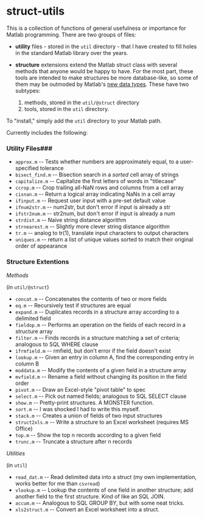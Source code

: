 struct-utils
============

This is a collection of functions of general usefulness or importance for
Matlab programming.  There are two groups of files:

 - **utility** files - stored in the `util` directory - that I have created to
 fill holes in the standard Matlab library over the years.

 - **structure** extensions extend the Matlab struct class with several
 methods that anyone would be happy to have. For the most part, these tools
 are intended to make structures be more database-like, so some of them may
 be outmoded by Matlab's [new data types].  These have two subtypes:

    1. methods, stored in the `util/@struct` directory
	1. tools, stored in the `util` directory.

[new data types]: http://blogs.mathworks.com/loren/2013/09/10/introduction-to-the-new-matlab-data-types-in-r2013b/

To "install," simply add the `util` directory to your Matlab path.

Currently includes the following:

### Utility Files###

 - `approx.m` -- Tests whether numbers are approximately equal, to a
   user-specified tolerance
 - `bisect_find.m` -- Bisection search in a *sorted* cell array of
   strings
 - `capitalize.m` -- Capitalize the first letters of words in "titlecase"
 - `ccrop.m` -- Crop trailing all-NaN rows and columns from a cell array
 - `cisnan.m` -- Return a logical array indicating NaNs in a cell array
 - `ifinput.m` -- Request user input with a pre-set default value
 - `ifnum2str.m` -- num2str, but don't error if input is already a str
 - `ifstr2num.m` -- str2num, but don't error if input is already a num
 - `strdist.m` -- Naive string distance algorithm 
 - `strnearest.m` -- Slightly more clever string distance algorithm
 - `tr.m` -- analog to tr(1), translate input characters to output characters
 - `uniques.m` -- return a list of unique values sorted to match their
   original order of appearance 

### Structure Extentions ###

*Methods*

(in `util/@struct`)

 - `concat.m` -- Concatenates the contents of two or more fields 
 - `eq.m` -- Recursively test if structures are equal
 - `expand.m` -- Duplicates records in a structure array according to a
   delimited field
 - `fieldop.m` -- Performs an operation on the fields of each record in a
   structure array 
 - `filter.m` -- Finds records in a structure matching a set of criteria;
   analogous to SQL WHERE clause
 - `ifrmfield.m` -- rmfield, but don't error if the field doesn't exist
 - `lookup.m` -- Given an entry in column A, find the corresponding entry
   in column B
 - `moddata.m` -- Modify the contents of a given field in a structure array
 - `mvfield.m` -- Rename a field without changing its position in the field order
 - `pivot.m` -- Draw an Excel-style "pivot table" to spec
 - `select.m` -- Pick out named fields; analogous to SQL SELECT clause
 - `show.m` -- Pretty-print structures.  A MONSTER function.
 - `sort.m` -- I was shocked I had to write this myself.
 - `stack.m` -- Creates a union of fields of two input structures
 - `struct2xls.m` -- Write a structure to an Excel worksheet (requires MS
   Office) 
 - `top.m` -- Show the top n records according to a given field
 - `trunc.m` -- Truncate a structure after n records

*Utilities*

(in `util`)

 - `read_dat.m` -- Read delimited data into a struct (my own
   implementation, works better for me than `csvread`)
 - `vlookup.m` -- Lookup the contents of one field in another structure;
   add another field to the first structure.  Kind of like an SQL JOIN.
 - `accum.m` -- Analogous to SQL GROUP BY, but with some neat tricks.
 - `xls2struct.m` -- Convert an Excel worksheet into a struct.

